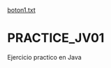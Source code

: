 [boton1.txt](https://github.com/MyPaulina/PRACTICE_JV01/files/7314619/boton1.txt)
# PRACTICE_JV01
Ejercicio practico en Java
